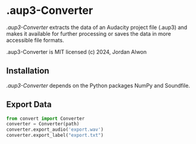 # .aup3-Converter
*.aup3-Converter* extracts the data of an Audacity project file (.aup3) and makes it available for further processing or saves the data in more accessible file formats.

.aup3-Converter is MIT licensed
(c) 2024, Jordan Alwon

## Installation
*.aup3-Converter* depends on the Python packages NumPy and Soundfile.

## Export Data
```python
from convert import Converter
converter = Converter(path)
converter.export_audio('export.wav')
converter.export_label("export.txt")
```